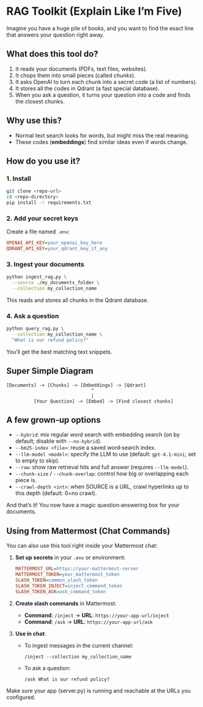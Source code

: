  # RAG Toolkit (Explain Like I’m Five)

 Imagine you have a huge pile of books, and you want to find the exact line that answers your question right away.

 ## What does this tool do?
 1. It reads your documents (PDFs, text files, websites).
 2. It chops them into small pieces (called *chunks*).
 3. It asks OpenAI to turn each chunk into a secret code (a list of numbers).
 4. It stores all the codes in Qdrant (a fast special database).
 5. When you ask a question, it turns your question into a code and finds the closest chunks.

 ## Why use this?
 - Normal text search looks for words, but might miss the real meaning.
 - These codes (**embeddings**) find similar ideas even if words change.

 ## How do you use it?

 ### 1. Install
 ```bash
 git clone <repo-url>
 cd <repo-directory>
 pip install -r requirements.txt
 ```

 ### 2. Add your secret keys
 Create a file named `.env`:
 ```ini
 OPENAI_API_KEY=your_openai_key_here
 QDRANT_API_KEY=your_qdrant_key_if_any
 ```

 ### 3. Ingest your documents
 ```bash
 python ingest_rag.py \
   --source ./my_documents_folder \
   --collection my_collection_name
 ```
 This reads and stores all chunks in the Qdrant database.

 ### 4. Ask a question
 ```bash
 python query_rag.py \
   --collection my_collection_name \
   "What is our refund policy?"
 ```
 You’ll get the best matching text snippets.

 ## Super Simple Diagram
 ```text
 [Documents] -> [Chunks] -> [Embeddings] -> [Qdrant]
                                ^
                                |
           [Your Question] -> [Embed] -> [Find closest chunks]
 ```

 ## A few grown‑up options
- `--hybrid`: mix regular word search with embedding search (on by default; disable with `--no-hybrid`).
 - `--bm25-index <file>`: reuse a saved word‑search index.
- `--llm-model <model>`: specify the LLM to use (default: `gpt-4.1-mini`; set to empty to skip).
- `--raw`: show raw retrieval hits and full answer (requires `--llm-model`).
- `--chunk-size` / `--chunk-overlap`: control how big or overlapping each piece is.
- `--crawl-depth <int>`: when SOURCE is a URL, crawl hyperlinks up to this depth (default: 0=no crawl).

 And that’s it! You now have a magic question‑answering box for your documents.
 
 ## Using from Mattermost (Chat Commands)

 You can also use this tool right inside your Mattermost chat:

 1. **Set up secrets** in your `.env` or environment:
    ```ini
    MATTERMOST_URL=https://your-mattermost-server
    MATTERMOST_TOKEN=your_mattermost_token
    SLASH_TOKEN=common_slash_token
    SLASH_TOKEN_INJECT=inject_command_token
    SLASH_TOKEN_ASK=ask_command_token
    ```

 2. **Create slash commands** in Mattermost:
    - **Command**: `/inject`  → **URL**: `https://your-app-url/inject`
    - **Command**: `/ask`     → **URL**: `https://your-app-url/ask`

 3. **Use in chat**:
    - To ingest messages in the current channel:
      ```
      /inject --collection my_collection_name
      ```
    - To ask a question:
      ```
      /ask What is our refund policy?
      ```

 Make sure your app (server.py) is running and reachable at the URLs you configured.